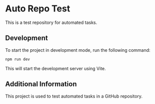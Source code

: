 
# Auto Repo Test

This is a test repository for automated tasks.

## Development

To start the project in development mode, run the following command:

```
npm run dev
```

This will start the development server using Vite.

## Additional Information

This project is used to test automated tasks in a GitHub repository.
